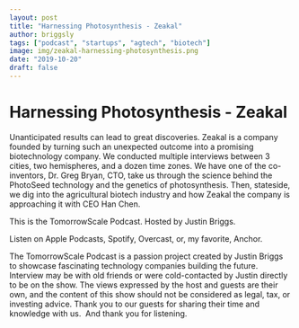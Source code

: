 ```yaml
---
layout: post
title: "Harnessing Photosynthesis - Zeakal"
author: briggsly
tags: ["podcast", "startups", "agtech", "biotech"]
image: img/zeakal-harnessing-photosynthesis.png
date: "2019-10-20"
draft: false
---
```


# Harnessing Photosynthesis - Zeakal

Unanticipated results can lead to great discoveries. Zeakal is a company founded by turning such an unexpected outcome into a promising biotechnology company. We conducted multiple interviews between 3 cities, two hemispheres, and a dozen time zones. We have one of the co-inventors, Dr. Greg Bryan, CTO, take us through the science behind the PhotoSeed technology and the genetics of photosynthesis. Then, stateside, we dig into the agricultural biotech industry and how Zeakal the company is approaching it with CEO Han Chen.

This is the TomorrowScale Podcast. Hosted by Justin Briggs.

Listen on Apple Podcasts, Spotify, Overcast, or, my favorite, Anchor.

The TomorrowScale Podcast is a passion project created by Justin Briggs to showcase fascinating technology companies building the future. Interview may be with old friends or were cold-contacted by Justin directly to be on the show. The views expressed by the host and guests are their own, and the content of this show should not be considered as legal, tax, or investing advice. Thank you to our guests for sharing their time and knowledge with us.  And thank you for listening.